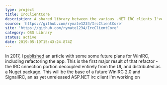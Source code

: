 ```yaml
---
type: project
title: IrcClientCore
description: A shared library between the various .NET IRC clients I've created
source: 'https://github.com/rymate1234/IrcClientCore'
site: 'https://github.com/rymate1234/IrcClientCore'
category: OSS Library
status: active
date: 2019-05-19T15:43:24.874Z
---
```

In 2017, I [published](http://rymate.co.uk/2017/08/issues-releasing-winirc-1-5/) an article with some some future plans for WinIRC, including refactoring the app. This is the first major result of that refactor - the IRC cnnection portion decoupled entirely from the UI, and distributed as a Nuget package. This will be the base of a future WinIRC 2.0 and SignalIRC, an as yet unreleased ASP.NET irc client I'm working on
